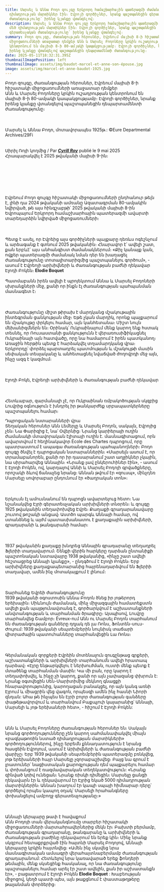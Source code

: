 ```yaml
---
title: Մարսել և Աննա Բոդո զույգը Երկրորդ համաշխարհային պատերազմի ժամանակ մեծ
  դիմադրության մարտիկներ էին։ Էվրոյի գործիչներ, նրանք պաշտպանեցին գերատեսչական
  ժառանգությունը՝ իրենց կյանքը վտանգելով։
description: Մարսել և Աննա Բոդո զույգը Երկրորդ համաշխարհային պատերազմի ժամանակ
  մեծ դիմադրության մարտիկներ էին։ Էվրոյի գործիչներ, նրանք պաշտպանեցին
  գերատեսչական ժառանգությունը՝ իրենց կյանքը վտանգելով։
summary: Բոդո զույգը, ժառանգության հերոսներ, Էվրեում մայիսի 8-ի հիշատակի
  միջոցառումների առաջատար դեմքեր Անն և Մարսել Բոդոները կրկին ուշադրության
  կենտրոնում են մայիսի 8-ի 80-ամյակի կապակցությամբ։ Էվրոյի գործիչներ, նրանք
  իրենց կյանքը վտանգելով պաշտպանեցին դեպարտամենտի ժառանգությունը։
date: 2025-05-11T18:32:31.395Z
thumbnailImagePosition: left
thumbnailImage: assets/img/baudot-marcel-et-anne-son-épouse.jpg
image: assets/img/marcel-et-anne-baudot-1925.jpg
---
```

Բոդո զույգը, ժառանգության հերոսներ, Էվրեում մայիսի 8-ի հիշատակի միջոցառումների առաջատար դեմքեր\
Անն և Մարսել Բոդոները կրկին ուշադրության կենտրոնում են մայիսի 8-ի 80-ամյակի կապակցությամբ։ Էվրոյի գործիչներ, նրանք իրենց կյանքը վտանգելով պաշտպանեցին դեպարտամենտի ժառանգությունը։\
\
\
\
Մարսել և Աննա Բոդո, մոտավորապես 1925թ.: ©Eure Departmental Archives/29Fi\
\
\
Սիրիլ Ռոյի կողմից / Par ***[Cyrill Roy](https://actu.fr/auteur/cyrill-roy)*** publié le 9 mai 2025\
Հրապարակվել է 2025 թվականի մայիսի 9-ին։\
\
\
\
\
\
\
\
Էվրեում Բոդո զույգը հիշատակի միջոցառումների ընդհանուր թելն է, լինի դա 2024 թվականի ամռանը Ազատագրման 80-ամյակին նվիրված, թե այս հինգշաբթի՝ 2025 թվականի մայիսի 8-ին Եվրոպայում Երկրորդ համաշխարհային պատերազմի ավարտի տարեդարձին նվիրված միջոցառումների։\
\
\
\
Պետք է ասել, որ Էվրեից այս գործիչների պայքարը դեռևս ոգեշնչում և արձագանք է գտնում 2025 թվականին։ Հնարավոր է՝ ավելի շատ, քան երբևէ՝ այս անհանգիստ ժամանակներում։ «Քիչ կանայք կան, ովքեր պատերազմի ժամանակ նման դեր են խաղացել ժառանգությունը տոտալիտարիզմից պաշտպանելու գործում», - ասում է Էվրեոյի արխիվների և ժառանգության բաժնի ղեկավար Էլոդի Բոկեն։ **Elodie Boquet**\
\
Պատմաբանն իրեն ավելի է պրոյեկտում Աննա և Մարսել Բոդոների սխրանքների մեջ, քանի որ ինքն էլ ժառանգության պահպանման մասնագետ է։\
\
\
\
Ժառանգությունը միշտ թիրախ է մարդկանց մշակութային ինտեգրման ցանկության մեջ։ Եթե ​​չկան մարդիկ, որոնք պայքարում են մշակույթը փրկելու համար, այն կանհետանա։ Միշտ նույն մեխանիզմներն են։ Օրինակ՝ Ուկրաինայում մենք կարող ենք հստակ տեսնել, որ Ռուսաստանի ցանկությունն է վերառուսիֆիկացնել Ուկրաինայի այն հատվածը, որը նա համարում է իրեն պատկանող։ Առաջին հերթին պետք է հարձակվել տղամարդկանց վրա։ Երկրորդը՝ փորձել պարտադրել պատմության և մշակույթի մասին սեփական տեսլականը և անհետացնել նվաճված ժողովրդի մեջ այն, ինչը ազգ է կազմում։\
\
\
\
Էլոդի Բոկե, Էվրեոյի արխիվների և ժառանգության բաժնի ղեկավար\
\
\
\
Հետևաբար, զարմանալի չէ, որ Ուկրաինան ռմբակոծության սկզբից Լուվրից օգնություն է խնդրել իր թանկարժեք սրբապատկերները պաշտպանելու համար։

Դպրոցական նստարանների վրա\
Տեղական հերոսներ Անն Լեմերլը և Մարսել Բոդոն, սակայն, Էվրոյից չեն։ Նա Փարիզից է, նա՝ Օվերնից։ Նրանց կարիերայի ուղին ժամանակի մտավորական էլիտայի ուղին է. մասնագիտացում, որն ավարտվում է հեղինակավոր École des Chartes դպրոցում, որը պատրաստում է ապագա ժառանգության պահպանողների։ Բոդո զույգը ծնվել է դպրոցական նստարաններին։ «Մարսելն ասում է, որ տրամաբանորեն, քանի որ իր դասարանում շատ աղջիկներ չկային, նա սիրահարվեց Աննային։ «Նրանք լավ ընկերուհիներ էին», - ասում է Էլոդի Բոկեն, ով, կարդալով Աննի և Մարսել Բոդոյի գրվածքները, որոշակի ձևով ճանաչեց նրանց։ Աննան թվում էր «զուսպ», մինչդեռ Մարսելը սովորաբար ընդունում էր «ծաղրական տոն»։\
\
\
\
Երկուսն էլ ամուսնանում են դպրոցն ավարտելուց հետո։ Նա նշանակվեց Էյրի գերատեսչական արխիվների տնօրեն։ և զույգը 1925 թվականին տեղափոխվեց Էվրե։ Քաղաքի գրադարանավարը շուտով թոշակի անցավ։ Աստծո պարգև Աննայի համար, ով ստանձնեց և այժմ պատասխանատու է քաղաքային արխիվների, գրադարանի և թանգարանի համար։\
\
\
\
1937 թվականին քաղաքը խնդրեց Աննային գրադարանը տեղադրել Ֆլերիի տաղավարում։ Շենքի վերին հարկերը դարձան ընտանիքի պաշտոնական նստավայրը 1938 թվականից, «ինչը շատ ավելի հեշտացրեց Աննայի կյանքը», - ընդգծում է Էլոդի Բոկեն։ Երբ արխիվները քաղաքապետարանից հայրենադարձվում են Ֆլերիի տաղավար, ամեն ինչ մոտակայքում է լինում։\
\
\
\
Տարհանեք Եվրեի ժառանգությունը\
1939 թվականի օգոստոսին Աննա Բոդոն ծնեց իր յոթերորդ երեխային։ Միևնույն ժամանակ, մինչ միջազգային համատեքստն ավելի քան պայթյունավտանգ է, գործարկվում է աշխատանքների անվտանգության և տարհանման ծրագիրը։ Այսպիսով, Լուվրը տարհանվեց Շամբոր։ Évreux-ում Անն ու Մարսել Բոդոն տարհանում են ժառանգության գանձերը դղյակ դե լա Ռոնս, Ֆոնտեն-սուս-Ժույում: 1939 թվականի սեպտեմբերին նույնիսկ տաճարի վիտրաժային պատուհանները տարհանվեցին Լա Ռոնս։\
\
\
\
Գերմանական զորքերի Էվրեին մոտենալուն զուգընթաց գրքերի, աշխատանքների և արխիվների տարհանումն ավելի հրատապ դարձավ։ «Էյրը ենթարկվելու է ներխուժման, ուստի մենք պետք է մտածենք տարհանման մասին: Կա մի բան, որը կարող է տեղափոխվել, և ինչը չի կարող, քանի որ այն չափազանց փխրուն է: Նրանք օգտվեցին Սեն-Մարիտիմից մեկնող գնացքի հնարավորությունից, կարողացան բանակցել, որ այն կանգ առնի Էյրում և միացրին վեց վագոն, որպեսզի ամեն ինչ հասնի Նիորի զնդան: Ահա թե ինչպես են Էյրի բոլոր ժառանգության գանձերը փաթեթավորվում և տարհանվում Բաքպյուի կայարանից՝ Աննայի, Մարսելի և յոթ երեխաների հետ», - հիշում է Էլոդի Բոկեն:\
\
\
\
Անն և Մարսել Բոդոները ժառանգության հերոսներ են։ Սակայն նրանց գործողությունները չեն կարող սահմանափակվել միայն «բազկաթոռին նստած դիմադրության մարտիկների» գործողություններով, ինչը երբեմն քննադատություն է նրանց հասցեին Էվրոյում, ասում է Արխիվների և ժառանգության բաժնի վարիչը։ Երբ 1939 թվականի սեպտեմբերին պատերազմը բռնկվեց, յոթ երեխաների հայր Մարսելը չզորաբաշխվեց։ Բայց նա գրում է լրատուներ՝ նացիստական ​​​​քարոզչության դեմ պայքարելու համար և փոխանցում է ռազմավարական տեղեկատվություն: «Նրանք զինված կռիվ ունեցան։ Նրանք ռիսկի դիմեցին։ Մարսելը ցանցի ղեկավարն էր և ղեկավարում էր Էյրից եկած 5000 դիմադրության մարտիկներին։ Աննան խաղում էր կապի սպայի հիմնարար դերը՝ գործելով որպես կապող օղակ՝ Մարսելի հրահանգները փոխանցելով ամբողջ գերատեսչությանը։»\
\
\
\
Աննայի կերպարը թափ է հավաքում\
Անն Բոդոյի տան վերականգնումը տարբեր հիշատակի միջոցառումների մարտահրավերներից մեկն էր։ Բախտի բերմամբ, ժառանգության գրադարանը, թանգարանը և արխիվների և ժառանգության բաժինը ղեկավարում են երեք կին։ Մինչ նրանք սկզբում հետաքրքրված էին հայտնի Մարսել Բոդոյով, Աննայի կերպարը կրկին հայտնվեց։ «Ամեն ինչ սկսվեց նրա մասնագիտական ​​​​ամսագրի վերահայտնաբերմամբ ժառանգության գրադարանում: Հետևելով նրա կառավարած երեք ֆոնդերի թեմային, մենք սկսեցինք հասկանալ, որ նա ժառանգությունը պաշտպանելու համար արել էր շատ ավելին, քան իր աշխատանքն էր», - բացատրում է Էլոդի Բոկեն **Elodie Boquet** : Խաբեության միջոցով, կեղծ պատի պես, այն թաքցնում է փաստաթղթերը թալանման փորձերից։